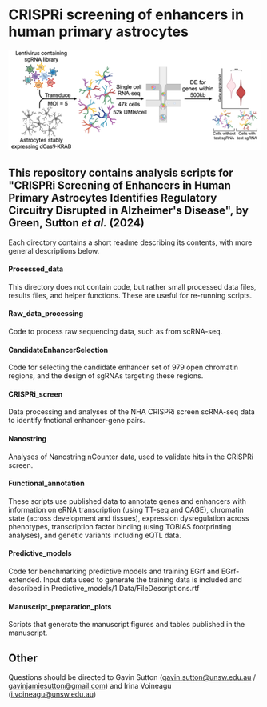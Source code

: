 # CRISPRi screening of enhancers in human primary astrocytes

<picture>
    <source media="(prefers-color-scheme: dark)" srcset="./README_image_dark.png">
    <img alt="Project overview, adapted from Figure 1D" src="./README_image_light.png">
</picture>

## This repository contains analysis scripts for "CRISPRi Screening of Enhancers in Human Primary Astrocytes Identifies Regulatory Circuitry Disrupted in Alzheimer's Disease", by Green, Sutton *et al.* (2024)
Each directory contains a short readme describing its contents, with more general descriptions below.

#### Processed_data
This directory does not contain code, but rather small processed data files, results files, and helper functions. These are useful for re-running scripts. 

#### Raw_data_processing
Code to process raw sequencing data, such as from scRNA-seq.

#### CandidateEnhancerSelection
Code for selecting the candidate enhancer set of 979 open chromatin regions, and the design of sgRNAs targeting these regions.

#### CRISPRi_screen
Data processing and analyses of the NHA CRISPRi screen scRNA-seq data to identify fnctional enhancer-gene pairs.

#### Nanostring
Analyses of Nanostring nCounter data, used to validate hits in the CRISPRi screen.

#### Functional_annotation
These scripts use published data to annotate genes and enhancers with information on eRNA transcription (using TT-seq and CAGE), chromatin state (across development and tissues), expression dysregulation across phenotypes, transcription factor binding (using TOBIAS footprinting analyses), and genetic variants including eQTL data. 

#### Predictive_models
Code for benchmarking predictive models and training EGrf and EGrf-extended. Input data used to generate the training data is included and described in Predictive_models/1.Data/FileDescriptions.rtf

#### Manuscript_preparation_plots
Scripts that generate the manuscript figures and tables published in the manuscript. 

## Other
Questions should be directed to Gavin Sutton (gavin.sutton@unsw.edu.au / gavinjamiesutton@gmail.com) and Irina Voineagu (i.voineagu@unsw.edu.au)

